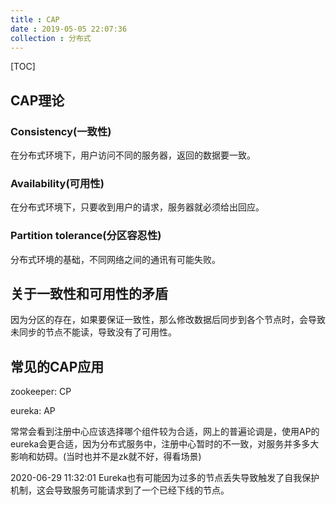 ```yaml
---
title : CAP
date : 2019-05-05 22:07:36
collection : 分布式
---
```


[TOC]

## CAP理论

### Consistency(一致性)

在分布式环境下，用户访问不同的服务器，返回的数据要一致。

### Availability(可用性)

在分布式环境下，只要收到用户的请求，服务器就必须给出回应。

### Partition tolerance(分区容忍性)

分布式环境的基础，不同网络之间的通讯有可能失败。

## 关于一致性和可用性的矛盾

因为分区的存在，如果要保证一致性，那么修改数据后同步到各个节点时，会导致未同步的节点不能读，导致没有了可用性。

## 常见的CAP应用

zookeeper: CP

eureka: AP

常常会看到注册中心应该选择哪个组件较为合适，网上的普遍论调是，使用AP的eureka会更合适，因为分布式服务中，注册中心暂时的不一致，对服务并多多大影响和妨碍。(当时也并不是zk就不好，得看场景)

2020-06-29 11:32:01 Eureka也有可能因为过多的节点丢失导致触发了自我保护机制，这会导致服务可能请求到了一个已经下线的节点。

